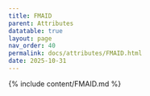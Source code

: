 ```yaml
---
title: FMAID
parent: Attributes
datatable: true
layout: page
nav_order: 40
permalink: docs/attributes/FMAID.html
date: 2025-10-31
---
```

{% include content/FMAID.md %}
